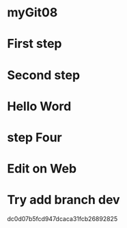 # myGit08
# First step
# Second step
# Hello Word
# step Four
# Edit on Web 
# Try add branch dev
dc0d07b5fcd947dcaca31fcb26892825
